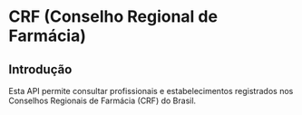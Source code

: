 # CRF (Conselho Regional de Farmácia)

## Introdução

Esta API permite consultar profissionais e estabelecimentos registrados nos
Conselhos Regionais de Farmácia (CRF) do Brasil.
